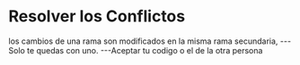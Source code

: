 # Resolver los Conflictos
los cambios de una rama son modificados en la misma rama secundaria,
---Solo te quedas con uno.
---Aceptar tu codigo o el de la otra persona
